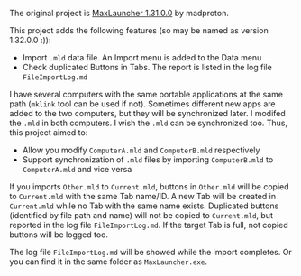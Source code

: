 
The original project is [MaxLauncher 1.31.0.0](https://sourceforge.net/projects/maxlauncher/files/MaxLauncher/1.31.0.0/) by madproton.

This project adds the following features (so may be named as version 1.32.0.0 :)):
- Import `.mld` data file. An Import menu is added to the Data menu
- Check duplicated Buttons in Tabs. The report is listed in the log file `FileImportLog.md` 

I have several computers with the same portable applications at the same path (`mklink` tool can be used if not). Sometimes different new apps are added to the two computers, but they will be synchronized later. I modifed the `.mld` in both computers. I wish the `.mld` can be synchronized too. Thus, this project aimed to:
- Allow you modify `ComputerA.mld` and `ComputerB.mld` respectively
- Support synchronization of `.mld` files by importing `ComputerB.mld` to `ComputerA.mld` and vice versa

If you imports `Other.mld` to `Current.mld`, buttons in `Other.mld` will be copied to `Current.mld` with the same Tab name/ID. A new Tab will be created in `Current.mld` while no Tab with the same name exists. Duplicated buttons (identified by file path and name) will not be copied to `Current.mld`, but reported in the log file `FileImportLog.md`. If the target Tab is full, not copied buttons will be logged too.

The log file `FileImportLog.md` will be showed while the import completes. Or you can find it in the same folder as `MaxLauncher.exe`.


